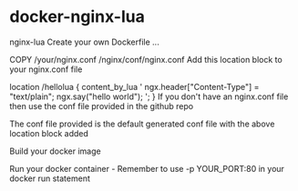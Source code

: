 # docker-nginx-lua
nginx-lua
Create your own Dockerfile ...

COPY /your/nginx.conf /nginx/conf/nginx.conf
Add this location block to your nginx.conf file

location /hellolua {
    content_by_lua '
        ngx.header["Content-Type"] = "text/plain";
        ngx.say("hello world");
    ';
}
If you don't have an nginx.conf file then use the conf file provided in the github repo

The conf file provided is the default generated conf file with the above location block added

Build your docker image

Run your docker container - Remember to use -p YOUR_PORT:80 in your docker run statement

